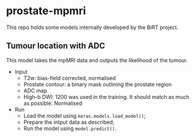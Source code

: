# prostate-mpmri
This repo holds some models internally developed by the BiRT project.

## Tumour location with ADC
This model takes the mpMRI data and outputs the likelihood of the tumour.
* Input
  * T2w: bias-field corrected, normalised
  * Prostate contour: a binary mask outlining the prostate region
  * ADC map
  * High-b DWI: 1200 was used in the training. It should match as much as possible. Normalised
* Run
  * Load the model using `keras.models.load_model()`;
  * Prepare the intput data as described;
  * Run the model using `model.predict()`.
